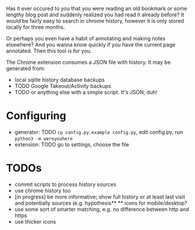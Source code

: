 Has it ever occured to you that you were reading an old bookmark or some lengthy blog post and suddenly realized you had read it already before? It would be fairly easy to search in chrome history, however it is only stored locally for three months. 

Or perhaps you even have a habit of annotating and making notes elsewhere? And you wanna know quickly if you have the current page annotated. Then this tool is for you.

The Chrome extension consumes a JSON file with history. It may be generated from:

* local sqlite history database backups
* TODO Google Takeout/Activity backups
* TODO or anything else with a simple script. It's JSON, duh!

# Configuring
* generator: TODO `cp config.py.example config.py`, edit config.py, run `python3 -m wereyouhere`
* extension: TODO go to settings, choose the file

# TODOs
* commit scripts to process history sources
* use chrome history too
* [in progress] be more informative; show full history or at least last visit and potentially sources (e.g. hypothesis**
** icons for mobile/desktop?
* use some sort of smarter matching, e.g. no difference between http and https
* use thicker icons
